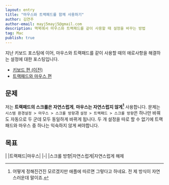 ```yaml
---
layout: entry
title: "마우스와 트랙패드를 함께 사용하기"
author: 김연주
author-email: mayj5mayj5@gmail.com
description: 맥북에서 마우스와 트랙패드를 같이 사용할 때 설정을 바꾸는 방법 
tag: Mac
publish: true
---
```


지난 키보드 포스팅에 이어, 마우스와 트랙패드를 같이 사용할 때의 애로사항을 해결하는 설정에 대한 포스팅입니다. 

- [키보드 편 (이전)](/2017/08/15/keyboard)
- [트랙패드와 마우스 편](/2017/08/16/mouse)

## 문제

저는 **트랙패드의 스크롤은 자연스럽게**, **마우스는 자연스럽지 않게[^1]** 사용합니다. 문제는 `시스템 환경설정 > 마우스 > 스크롤 방향`과 `설정 > 트랙패드 > 스크롤 방향`은 하나만 바꿔도 자동으로 두 군데 모두 동일하게 바뀌게 됩니다. 두 개 설정을 따로 할 수 없기에 트랙패드와 마우스 중 하나는 익숙하지 않게 써야합니다.

## 목표

| |트랙패드|마우스|
|-|
|스크롤 방향|자연스럽게|자연스럽게 해제




[^1]: 어떻게 정해진건진 모르겠지만 애플에 따르면 그렇다고 하네요. 전 제 방식이 자연스러운데 말이죠.